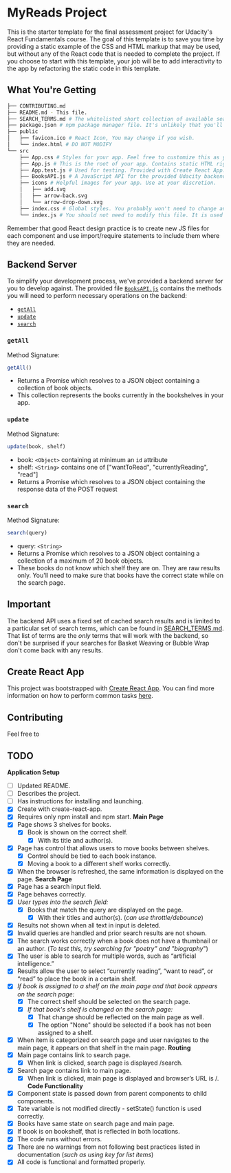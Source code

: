 # MyReads Project

This is the starter template for the final assessment project for Udacity's React Fundamentals course. The goal of this template is to save you time by providing a static example of the CSS and HTML markup that may be used, but without any of the React code that is needed to complete the project. If you choose to start with this template, your job will be to add interactivity to the app by refactoring the static code in this template.

## What You're Getting
```bash
├── CONTRIBUTING.md
├── README.md - This file.
├── SEARCH_TERMS.md # The whitelisted short collection of available search terms for you to use with your app.
├── package.json # npm package manager file. It's unlikely that you'll need to modify this.
├── public
│   ├── favicon.ico # React Icon, You may change if you wish.
│   └── index.html # DO NOT MODIFY
└── src
    ├── App.css # Styles for your app. Feel free to customize this as you desire.
    ├── App.js # This is the root of your app. Contains static HTML right now.
    ├── App.test.js # Used for testing. Provided with Create React App. Testing is encouraged, but not required.
    ├── BooksAPI.js # A JavaScript API for the provided Udacity backend. Instructions for the methods are below.
    ├── icons # Helpful images for your app. Use at your discretion.
    │   ├── add.svg
    │   ├── arrow-back.svg
    │   └── arrow-drop-down.svg
    ├── index.css # Global styles. You probably won't need to change anything here.
    └── index.js # You should not need to modify this file. It is used for DOM rendering only.
```

Remember that good React design practice is to create new JS files for each component and use import/require statements to include them where they are needed.

## Backend Server

To simplify your development process, we've provided a backend server for you to develop against. The provided file [`BooksAPI.js`](src/BooksAPI.js) contains the methods you will need to perform necessary operations on the backend:

* [`getAll`](#getall)
* [`update`](#update)
* [`search`](#search)

### `getAll`

Method Signature:

```js
getAll()
```

* Returns a Promise which resolves to a JSON object containing a collection of book objects.
* This collection represents the books currently in the bookshelves in your app.

### `update`

Method Signature:

```js
update(book, shelf)
```

* book: `<Object>` containing at minimum an `id` attribute
* shelf: `<String>` contains one of ["wantToRead", "currentlyReading", "read"]  
* Returns a Promise which resolves to a JSON object containing the response data of the POST request

### `search`

Method Signature:

```js
search(query)
```

* query: `<String>`
* Returns a Promise which resolves to a JSON object containing a collection of a maximum of 20 book objects.
* These books do not know which shelf they are on. They are raw results only. You'll need to make sure that books have the correct state while on the search page.

## Important
The backend API uses a fixed set of cached search results and is limited to a particular set of search terms, which can be found in [SEARCH_TERMS.md](SEARCH_TERMS.md). That list of terms are the _only_ terms that will work with the backend, so don't be surprised if your searches for Basket Weaving or Bubble Wrap don't come back with any results.

## Create React App

This project was bootstrapped with [Create React App](https://github.com/facebookincubator/create-react-app). You can find more information on how to perform common tasks [here](https://github.com/facebookincubator/create-react-app/blob/master/packages/react-scripts/template/README.md).

## Contributing

Feel free to

## TODO

**Application Setup**
- [ ] Updated README.
 - [ ] Describes the project.
 - [ ] Has instructions for installing and launching.
- [x] Create with create-react-app.
 - [x] Requires only npm install and npm start.
**Main Page**
- [x] Page shows 3 shelves for books.
  - [x] Book is shown on the correct shelf.
    - [x] With its title and author(s).
- [x] Page has control that allows users to move books between shelves.
  - [x] Control should be tied to each book instance.
  - [x] Moving a book to a different shelf works correctly.
- [x] When the browser is refreshed, the same information is displayed on the page.
**Search Page**
- [x] Page has a search input field.
- [x] Page behaves correctly.
- [x] *User types into the search field:*
    - [x] Books that match the query are displayed on the page.
      - [x] With their titles and author(s). (*can use throttle/debounce*)
- [x] Results not shown when all text in input is deleted.
- [x] Invalid queries are handled and prior search results are not shown.
- [x] The search works correctly when a book does not have a thumbnail or an author. (*To test this, try searching for "poetry" and "biography*")
- [x] The user is able to search for multiple words, such as “artificial intelligence.”
- [x] Results allow the user to select “currently reading”, “want to read”, or “read” to place the book in a certain shelf.
- [x] *If book is assigned to a shelf on the main page and that book appears on the search page:*
  - [x] The correct shelf should be selected on the search page.
  - [x] *If that book's shelf is changed on the search page:*
    - [x] That change should be reflected on the main page as well.
    - [x] The option "None" should be selected if a book has not been assigned to a shelf.
- [x] When item is categorized on search page and user navigates to the main page, it appears on that shelf in the main page.
**Routing**
- [x] Main page contains link to search page.
  - [x] When link is clicked, search page is displayed  /search.
- [x] Search page contains link to main page.
  - [x] When link is clicked, main page is displayed and browser’s URL is /.
**Code Functionality**
- [x] Component state is passed down from parent components to child components.
- [x] Tate variable is not modified directly - setState() function is used correctly.
- [x] Books have same state on search page and main page.
- [x] If book is on bookshelf, that is reflected in both locations.
- [x] The code runs without errors.
- [x] There are no warnings from not following best practices listed in documentation (*such as using key for list items*)
- [x] All code is functional and formatted properly.
